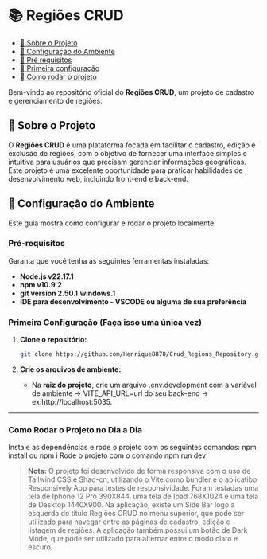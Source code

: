 # 📚 Regiões CRUD

- [📖 Sobre o Projeto](#-sobre-o-projeto)
- [🚀 Configuração do Ambiente](#-configuração-do-ambiente)
- [💬 Pré requisitos](#pré-requisitos)
- [📌 Primeira configuração](#primeira-configuração-faça-isso-uma-única-vez)
- [🔗 Como rodar o projeto](#como-rodar-o-projeto-no-dia-a-dia)

Bem-vindo ao repositório oficial do **Regiões CRUD**, um projeto de cadastro e gerenciamento de regiões.

## 📖 Sobre o Projeto

O **Regiões CRUD** é uma plataforma focada em facilitar o cadastro, edição e exclusão de regiões, com o objetivo de fornecer uma interface simples e intuitiva para usuários que precisam gerenciar informações geográficas. Este projeto é uma excelente oportunidade para praticar habilidades de desenvolvimento web, incluindo front-end e back-end.

## 🚀 Configuração do Ambiente

Este guia mostra como configurar e rodar o projeto localmente.

### Pré-requisitos

Garanta que você tenha as seguintes ferramentas instaladas:

- **Node.js v22.17.1**
- **npm v10.9.2**
- **git version 2.50.1.windows.1**
- **IDE para desenvolvimento - VSCODE ou alguma de sua preferência**

### Primeira Configuração (Faça isso uma única vez)

1.  **Clone o repositório:**

    ```bash
    git clone https://github.com/Henrique8878/Crud_Regions_Repository.git (Na branch master)

    ```

2.  **Crie os arquivos de ambiente:**
    - Na **raiz do projeto**, crie um arquivo .env.development com a variável de ambiente -> VITE_API_URL=url do seu back-end -> ex:http://localhost:5035.

---

### Como Rodar o Projeto no Dia a Dia

Instale as dependências e rode o projeto com os seguintes comandos: npm install ou npm i
Rode o projeto com o comando npm run dev

> **Nota:** O projeto foi desenvolvido de forma responsiva com o uso de Tailwind CSS e Shad-cn, utilizando o Vite como bundler e o aplicatibo Responsively App para testes de responsividade. Foram testadas uma tela de Iphone 12 Pro 390X844, uma tela de Ipad 768X1024 e uma tela de Desktop 1440X900. Na aplicação, existe um Side Bar logo a esquerda do título Regiões CRUD no menu superior, que pode ser utilizado para navegar entre as páginas de cadastro, edição e listagem de regiões. A aplicação também possui um botão de Dark Mode, que pode ser utilizado para alternar entre o modo claro e escuro.
